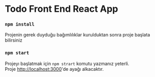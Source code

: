 # Todo Front End React App

### `npm install`

Projenin gerek duyduğu bağımlılıklar kurulduktan sonra proje başlata bilirsiniz


### `npm start`

Projeyı başlatmak için `npm strart` komutu yazmanız yeterli.\
Proje [http://localhost:3000](http://localhost:3000)'de ayağı alkacaktır.
